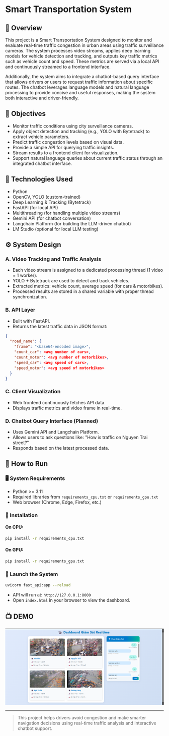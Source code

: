 # Smart Transportation System

## 🚦 Overview
This project is a Smart Transportation System designed to monitor and evaluate real-time traffic congestion in urban areas using traffic surveillance cameras. The system processes video streams, applies deep learning models for vehicle detection and tracking, and outputs key traffic metrics such as vehicle count and speed. These metrics are served via a local API and continuously streamed to a frontend interface.

Additionally, the system aims to integrate a chatbot-based query interface that allows drivers or users to request traffic information about specific routes. The chatbot leverages language models and natural language processing to provide concise and useful responses, making the system both interactive and driver-friendly.

## 🎯 Objectives
- Monitor traffic conditions using city surveillance cameras.
- Apply object detection and tracking (e.g., YOLO with Bytetrack) to extract vehicle parameters.
- Predict traffic congestion levels based on visual data.
- Provide a simple API for querying traffic insights.
- Stream results to a frontend client for visualization.
- Support natural language queries about current traffic status through an integrated chatbot interface.

## 🧠 Technologies Used
- Python
- OpenCV, YOLO (custom-trained)
- Deep Learning & Tracking (Bytetrack)
- FastAPI (for local API)
- Multithreading (for handling multiple video streams)
- Gemini API (for chatbot conversation)
- Langchain Platform (for building the LLM-driven chatbot)
- LM Studio (optional for local LLM testing)

## ⚙️ System Design
### A. Video Tracking and Traffic Analysis
- Each video stream is assigned to a dedicated processing thread (1 video = 1 worker).
- YOLO + Bytetrack are used to detect and track vehicles.
- Extracted metrics: vehicle count, average speed (for cars & motorbikes).
- Processed results are stored in a shared variable with proper thread synchronization.

### B. API Layer
- Built with FastAPI.
- Returns the latest traffic data in JSON format:
```json
{
  "road_name": {
    "frame": "<base64-encoded image>",
    "count_car": <avg number of cars>,
    "count_motor": <avg number of motorbikes>,
    "speed_car": <avg speed of cars>,
    "speed_motor": <avg speed of motorbikes>
  }
}
```

### C. Client Visualization
- Web frontend continuously fetches API data.
- Displays traffic metrics and video frame in real-time.

### D. Chatbot Query Interface (Planned)
- Uses Gemini API and Langchain Platform.
- Allows users to ask questions like: "How is traffic on Nguyen Trai street?"
- Responds based on the latest processed data.

## 🧪 How to Run
### 🖥️ System Requirements
- Python >= 3.11
- Required libraries from `requirements_cpu.txt` or `requirements_gpu.txt`
- Web browser (Chrome, Edge, Firefox, etc.)

### 💾 Installation
#### On CPU:
```bash
pip install -r requirements_cpu.txt
```
#### On GPU:
```bash
pip install -r requirements_gpu.txt
```

### 🚀 Launch the System
```bash
uvicorn fast_api:app --reload
```
- API will run at: `http://127.0.0.1:8000`
- Open `index.html` in your browser to view the dashboard.

## 📺 DEMO

![Dashboard Demo](https://raw.githubusercontent.com/vietanhlee/SIC-project/refs/heads/main/display%20github/SIC.png)

---
> This project helps drivers avoid congestion and make smarter navigation decisions using real-time traffic analysis and interactive chatbot support.

